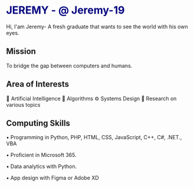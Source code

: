 # <span style="color:#000080;">JEREMY - @ Jeremy-19</span>

Hi, I'am Jeremy- A fresh graduate that wants to see the world with his own eyes.

## Mission
To bridge the gap between computers and humans.

## Area of Interests
🤖 Artificial Intelligence
🔢 Algorithms
⚙️ Systems Design
📖 Research on various topics

## Computing Skills
• Programming in Python, PHP, HTML, CSS, JavaScript, C++, C#, .NET., VBA

• Proficient in Microsoft 365.

• Data analytics with Python.

• App design with Figma or Adobe XD
